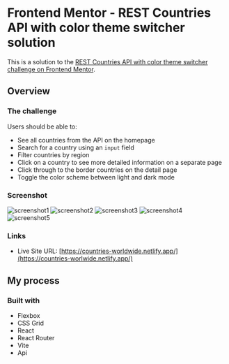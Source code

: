 # Frontend Mentor - REST Countries API with color theme switcher solution

This is a solution to the [REST Countries API with color theme switcher challenge on Frontend Mentor](https://www.frontendmentor.io/challenges/rest-countries-api-with-color-theme-switcher-5cacc469fec04111f7b848ca).

## Overview

### The challenge

Users should be able to:

- See all countries from the API on the homepage
- Search for a country using an `input` field
- Filter countries by region
- Click on a country to see more detailed information on a separate page
- Click through to the border countries on the detail page
- Toggle the color scheme between light and dark mode

### Screenshot



![screenshot1](https://github.com/nanatotibadze/countries/assets/106735126/e8b26476-2052-4f3b-9e5e-29212317acfa)
![screenshot2](https://github.com/nanatotibadze/countries/assets/106735126/64b336ca-27c4-4f58-aa3b-56214bf555f2)
![screenshot3](https://github.com/nanatotibadze/countries/assets/106735126/1898852a-cb9a-40ca-8bcc-2a464122aae6)
![screenshot4](https://github.com/nanatotibadze/countries/assets/106735126/9bb9eddf-467e-41a1-8817-271218e7cbaa)
![screenshot5](https://github.com/nanatotibadze/countries/assets/106735126/5e6b34d7-c410-43b5-a8e4-48f4a7970116)


### Links

- Live Site URL: [https://countries-worldwide.netlify.app/](https://countries-worlwide.netlify.app/)

## My process

### Built with

- Flexbox
- CSS Grid
- React
- React Router
- Vite
- Api
